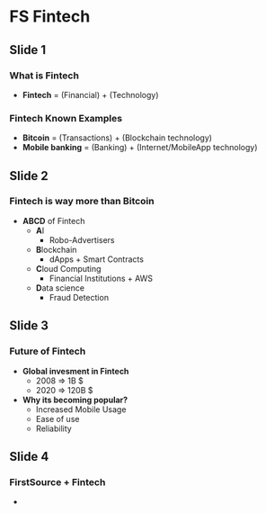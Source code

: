 # FS Fintech

## Slide 1
### What is Fintech
* **Fintech** = (Financial) + (Technology)
### Fintech Known Examples
  * **Bitcoin** = (Transactions) + (Blockchain technology)
  * **Mobile banking** = (Banking) + (Internet/MobileApp technology)


## Slide 2
### Fintech is way more than Bitcoin
* **ABCD** of Fintech
  * **A**I
      * Robo-Advertisers
  * **B**lockchain
    * dApps + Smart Contracts
  * **C**loud Computing
    * Financial Institutions + AWS
  * **D**ata science
    * Fraud Detection

## Slide 3
### Future of Fintech
* **Global invesment in Fintech**
  * 2008 => 1B $
  * 2020 => 120B $
* **Why its becoming popular?**
  * Increased Mobile Usage
  * Ease of use
  * Reliability
  
## Slide 4
### FirstSource + Fintech
* 
  

